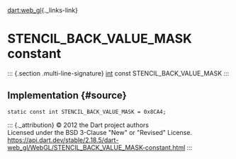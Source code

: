 [dart:web\_gl](../../dart-web_gl/dart-web_gl-library){._links-link}

STENCIL\_BACK\_VALUE\_MASK constant
===================================

::: {.section .multi-line-signature}
[int](../../dart-core/int-class) const STENCIL\_BACK\_VALUE\_MASK
:::

Implementation {#source}
--------------

``` {.language-dart data-language="dart"}
static const int STENCIL_BACK_VALUE_MASK = 0x8CA4;
```

::: {._attribution}
© 2012 the Dart project authors\
Licensed under the BSD 3-Clause \"New\" or \"Revised\" License.\
<https://api.dart.dev/stable/2.18.5/dart-web_gl/WebGL/STENCIL_BACK_VALUE_MASK-constant.html>
:::
